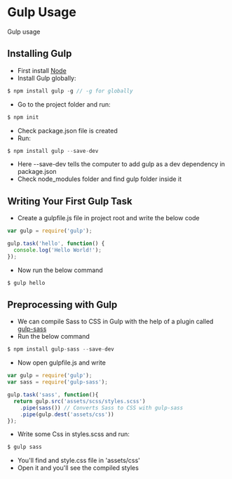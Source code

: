 # Gulp Usage
Gulp usage

## Installing Gulp
  - First install [Node](https://nodejs.org/en/)
  - Install Gulp globally:
  ```javascript
  $ npm install gulp -g // -g for globally
  ```
  - Go to the project folder and run:
  ```javascript
  $ npm init
  ```
  - Check package.json file is created
  - Run:
  ```javascript
  $ npm install gulp --save-dev
  ```
  - Here --save-dev tells the computer to add gulp as a dev dependency in package.json
  - Check node_modules folder and find gulp folder inside it
  
## Writing Your First Gulp Task
  - Create a gulpfile.js file in project root and write the below code
  ```javascript
  var gulp = require('gulp');
  
  gulp.task('hello', function() {
    console.log('Hello World!');
  });
  ```
  - Now run the below command
  ```javascript
  $ gulp hello
  ```
  
 ## Preprocessing with Gulp
  - We can compile Sass to CSS in Gulp with the help of a plugin called [gulp-sass](https://www.npmjs.com/package/gulp-sass)
  - Run the below command
  ```javascript
  $ npm install gulp-sass --save-dev
  ```
  - Now open gulpfile.js and write
  ```javascript
  var gulp = require('gulp');
  var sass = require('gulp-sass');
  
  gulp.task('sass', function(){
    return gulp.src('assets/scss/styles.scss')
      .pipe(sass()) // Converts Sass to CSS with gulp-sass
      .pipe(gulp.dest('assets/css'))
  });
  ```
  - Write some Css in styles.scss and run: 
  ```javascript
  $ gulp sass
  ```
  - You'll find and style.css file in 'assets/css'
  - Open it and you'll see the compiled styles
